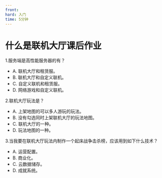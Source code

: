 ```yaml
---
front: 
hard: 入门
time: 5分钟
---
```

# 什么是联机大厅课后作业

1.服务端是高性能服务器的有？

- A. 联机大厅和租赁服。
- B. 联机大厅和自定义联机。
- C. 自定义联机和租赁服。
- D. 网络游戏和自定义联机。

<!--解答：答案A。 **自定义联机的服务端是房主的终端。**-->

2.联机大厅玩法是？

- A. 上架地图的可以多人游玩的玩法。
- B. 没有勾选同时上架联机大厅的玩法地图。
- C. 联机大厅的一种。
- D. 玩法地图的一种。

<!--解答：答案D。 **联机大厅玩法是一种特殊的玩法地图。 **一开始就为多人游戏设计的、可能包含内购商品、运营逻辑、云成就系统的玩法地图，可以称之为联机大厅玩法（资源）。-->

3.当我要在联机大厅玩法内制作一个起床战争击杀榜，应该用到如下什么技术？

- A. 运营配置。
- B. 商业化。
- C. 云数据储存。
- D. 成就系统。

<!--解答：答案C。 **击杀榜的多房间数据同步需要用到云数据储存。**-->